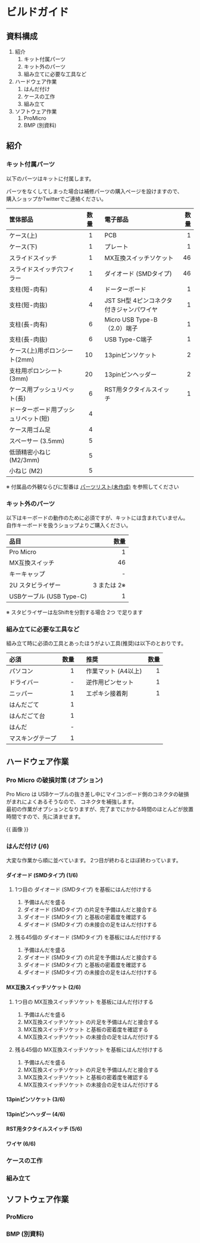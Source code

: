 # ビルドガイド

## 資料構成

1. 紹介
    1. キット付属パーツ
    1. キット外のパーツ
    1. 組み立てに必要な工具など
1. ハードウェア作業
    1. はんだ付け
    1. ケースの工作
    1. 組み立て
1. ソフトウェア作業
    1. ProMicro
    1. BMP (別資料)

<!------------ 紹介 ------------>

## 紹介

### キット付属パーツ

<!-- あああ
[x nn]は個数

* 筐体関連の大物
    * ケース(上)  [x 1]
    * ケース(下)  [x 1]

* 筐体関連の小物
    * スライドスイッチ  [x 1]
    * スライドスイッチ穴フィラー  [x 1]
    * 支柱(短-肉有)  [x 4]
    * 支柱(短-肉抜)  [x 4]
    * 支柱(長-肉有)  [x 6]
    * 支柱(長-肉抜)  [x 6]
    * ケース(上)用ポロンシート(2mm)  [x 10]
    * 支柱用ポロンシート(3mm)  [x 20]
    * ケース用プッシュリベット(長)  [x 6]
    * ケース用ゴム足  [x 4]

* 基板関連の大物
    * PCB  [x 1]
    * プレート  [x 1]
    * MX互換スイッチソケット  [x 46]
    * ダイオード (SMDタイプ)  [x 46]

* 基板関連の小物
    * ドーターボード  [x 1]
    * ドーターボード用プッシュリベット(短)  [x 4]
    * JST SH型 4ピンコネクタ付きジャンパワイヤ  [x 1]
    * Micro USB Type-B（2.0）端子  [x 1]
    * USB Type-C端子  [x 1]
    * 13pinピンソケット  [x 2]
    * 13pinピンヘッダー  [x 2]
    * スペーサー (3.5mm)  [x 5]
    * 低頭精密小ねじ (M2/3mm)  [x 5]
    * 小ねじ (M2)  [x 5]
-->

以下のパーツはキットに付属します。

パーツをなくしてしまった場合は補修パーツの購入ページを設けますので、  
購入ショップかTwitterでご連絡ください。

| 筐体部品 | 数量 | | 電子部品 | 数量 |
|  :-  |  -:  |-|  :-  |  -:  |
| ケース(上) | 1 | | PCB  | 1 |
| ケース(下) | 1 | | プレート  | 1 |
| スライドスイッチ  | 1 | | MX互換スイッチソケット  | 46 |
| スライドスイッチ穴フィラー  | 1 | | ダイオード (SMDタイプ)  | 46 |
| 支柱(短-肉有)   | 4 | | ドーターボード  | 1 |
| 支柱(短-肉抜)   | 4 | | JST SH型 4ピンコネクタ付きジャンパワイヤ  | 1 |
| 支柱(長-肉有)   | 6 | | Micro USB Type-B（2.0）端子  | 1 |
| 支柱(長-肉抜)   | 6 | | USB Type-C端子  | 1 |
| ケース(上)用ポロンシート(2mm)  | 10 | | 13pinピンソケット  | 2 |
| 支柱用ポロンシート(3mm)  | 20 | | 13pinピンヘッダー  | 2 |
| ケース用プッシュリベット(長)  | 6 | | RST用タクタイルスイッチ  | 1 |
| ドーターボード用プッシュリベット(短)  | 4 |
| ケース用ゴム足 | 4 |
| スペーサー (3.5mm)  | 5 |
| 低頭精密小ねじ (M2/3mm)  | 5 |
| 小ねじ (M2)  | 5 |

※ 付属品の外観ならびに型番は [パーツリスト(未作成)](../README_parts/README_jp.md) を参照してください

### キット外のパーツ

以下はキーボードの動作のために必須ですが、キットには含まれていません。  
自作キーボードを扱うショップよりご購入ください。

| 品目 | 数量 |
|  :-  |  -:  |
| Pro Micro  | 1 |
| MX互換スイッチ  | 46 |
| キーキャップ  | - |
| 2U スタビライザー  | 3 または 2※ |
| USBケーブル (USB Type-C)  | 1 |

※ スタビライザーは左Shiftを分割する場合 2つ で足ります

### 組み立てに必要な工具など

組み立て時に必須の工具とあったほうがよい工具(推奨)は以下のとおりです。

| 必須         | 数量 | | 推奨                 | 数量 |
|  :-          |  -:  |-|  :-                  |  -:  |
| パソコン     | 1    | | 作業マット (A4以上)  | 1 |
| ドライバー   | -    | | 逆作用ピンセット     | 1 |
| ニッパー     | 1    | | エポキシ接着剤       | 1 |
| はんだごて   | 1    |
| はんだごて台 | 1 |
| はんだ       | - |
| マスキングテープ  | 1 |



<!------------ ハードウェア ------------>

## ハードウェア作業

### Pro Micro の破損対策 (オプション)

Pro Micro は USBケーブルの抜き差し中にマイコンボード側のコネクタの破損がまれによくあるそうなので、
コネクタを補強します。  
最初の作業がオプションとなりますが、完了までにかかる時間のほとんどが放置時間ですので、先に済ませます。

{{ 画像 }}

### はんだ付け (/6)

大変な作業から順に並べています。
2つ目が終わるとほぼ終わっています。  
<!--作者向けに作業を配信してくださると、作者が作業動画としてありがたがり、新作が進捗します。-->

#### ダイオード (SMDタイプ) (1/6)

1. 1つ目の ダイオード (SMDタイプ) を基板にはんだ付けする
    1. 予備はんだを盛る
    1. ダイオード (SMDタイプ) の片足を予備はんだと接合する
    1. ダイオード (SMDタイプ) と基板の密着度を確認する
    1. ダイオード (SMDタイプ) の未接合の足をはんだ付けする

1. 残る45個の ダイオード (SMDタイプ) を基板にはんだ付けする
    1. 予備はんだを盛る
    1. ダイオード (SMDタイプ) の片足を予備はんだと接合する
    1. ダイオード (SMDタイプ) と基板の密着度を確認する
    1. ダイオード (SMDタイプ) の未接合の足をはんだ付けする



#### MX互換スイッチソケット (2/6)

1. 1つ目の MX互換スイッチソケット を基板にはんだ付けする
    1. 予備はんだを盛る
    1. MX互換スイッチソケット の片足を予備はんだと接合する
    1. MX互換スイッチソケット と基板の密着度を確認する
    1. MX互換スイッチソケット の未接合の足をはんだ付けする

1. 残る45個の MX互換スイッチソケット を基板にはんだ付けする
    1. 予備はんだを盛る
    1. MX互換スイッチソケット の片足を予備はんだと接合する
    1. MX互換スイッチソケット と基板の密着度を確認する
    1. MX互換スイッチソケット の未接合の足をはんだ付けする

#### 13pinピンソケット (3/6)

#### 13pinピンヘッダー (4/6)

#### RST用タクタイルスイッチ (5/6)

#### ワイヤ (6/6)


### ケースの工作
### 組み立て


<!------------ ソフトウェア ------------>

## ソフトウェア作業
### ProMicro
### BMP (別資料)


